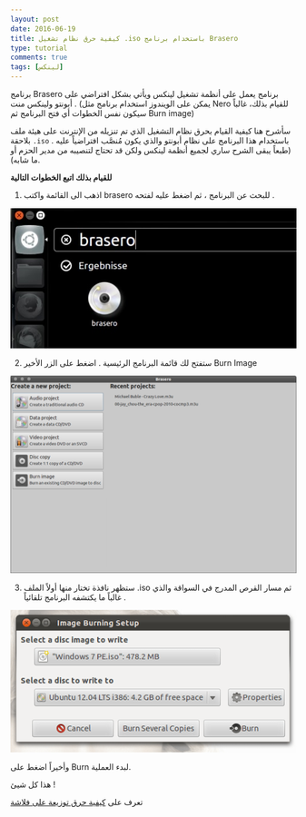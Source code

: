 ```yaml
---
layout: post
date: 2016-06-19
title: كيفية حرق نظام تشغيل .iso باستخدام برنامج Brasero
type: tutorial
comments: true
tags: [لينكس]
---
```




برنامج Brasero برنامج يعمل على أنظمة تشغيل لينكس ويأتي بشكل افتراضي على أبونتو ولينكس منت . (يمكن على الويندوز استخدام برنامج مثل Nero للقيام بذلك، غالباً سيكون نفس الخطوات أي فتح البرنامج ثم Burn image)

سأشرح هنا كيفية القيام بحرق نظام التشغيل الذي تم تنزيله من الإنترنت على هيئة ملف بلاحقة `.iso` باستخدام هذا البرنامج على نظام أبونتو والذي يكون مُنصَّب افتراضياً عليه . (طبعاً يبقى الشرح ساري لجميع أنظمة لينكس ولكن قد تحتاج لتنصيبه من مدير الحزم أو ما شابه).

**للقيام بذلك اتبع الخطوات التالية**

1. اذهب الى القائمة واكتب brasero للبحث عن البرنامج ، ثم اضغط عليه لفتحه .

![brasero1](/assets/brasero1.jpg)

2. ستفتح لك قائمة البرنامج الرئيسية . اضغط على الزر الأخير Burn Image 

![brasero2](/assets/Brasero2.png)

3. ستظهر نافذة تختار منها أولاً الملف .iso ثم مسار القرص المدرج في السواقة والذي غالباً ما يكتشفه البرنامج تلقائياً .

![brasero3](/assets/brasero3.png)

وأخيراً اضغط على Burn لبدء العملية.


هذا كل شيئ !

تعرف على [كيفية حرق توزيعة على فلاشة](/mkusb)
